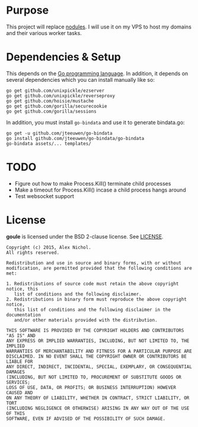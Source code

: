 # Purpose

This project will replace [nodules](https://github.com/unixpickle/nodules). I will use it on my VPS to host my domains and their various worker tasks.

# Dependencies & Setup

This depends on the [Go programming language](https://golang.org/doc/install). In addition, it depends on several dependencies which you can install manually like so:

    go get github.com/unixpickle/ezserver
    go get github.com/unixpickle/reverseproxy
    go get github.com/hoisie/mustache
    go get github.com/gorilla/securecookie
    go get github.com/gorilla/sessions

In addition, you must install `go-bindata` and use it to generate bindata.go:

    go get -u github.com/jteeuwen/go-bindata
	go install github.com/jteeuwen/go-bindata/go-bindata
    go-bindata assets/... templates/

# TODO

 * Figure out how to make Process.Kill() terminate child processes
 * Make a timeout for Process.Kill() incase a child process hangs around
 * Test websocket support

# License

**goule** is licensed under the BSD 2-clause license. See [LICENSE](LICENSE).

```
Copyright (c) 2015, Alex Nichol.
All rights reserved.

Redistribution and use in source and binary forms, with or without
modification, are permitted provided that the following conditions are met:

1. Redistributions of source code must retain the above copyright notice, this
   list of conditions and the following disclaimer.
2. Redistributions in binary form must reproduce the above copyright notice,
   this list of conditions and the following disclaimer in the documentation
   and/or other materials provided with the distribution.

THIS SOFTWARE IS PROVIDED BY THE COPYRIGHT HOLDERS AND CONTRIBUTORS "AS IS" AND
ANY EXPRESS OR IMPLIED WARRANTIES, INCLUDING, BUT NOT LIMITED TO, THE IMPLIED
WARRANTIES OF MERCHANTABILITY AND FITNESS FOR A PARTICULAR PURPOSE ARE
DISCLAIMED. IN NO EVENT SHALL THE COPYRIGHT OWNER OR CONTRIBUTORS BE LIABLE FOR
ANY DIRECT, INDIRECT, INCIDENTAL, SPECIAL, EXEMPLARY, OR CONSEQUENTIAL DAMAGES
(INCLUDING, BUT NOT LIMITED TO, PROCUREMENT OF SUBSTITUTE GOODS OR SERVICES;
LOSS OF USE, DATA, OR PROFITS; OR BUSINESS INTERRUPTION) HOWEVER CAUSED AND
ON ANY THEORY OF LIABILITY, WHETHER IN CONTRACT, STRICT LIABILITY, OR TORT
(INCLUDING NEGLIGENCE OR OTHERWISE) ARISING IN ANY WAY OUT OF THE USE OF THIS
SOFTWARE, EVEN IF ADVISED OF THE POSSIBILITY OF SUCH DAMAGE.
```
